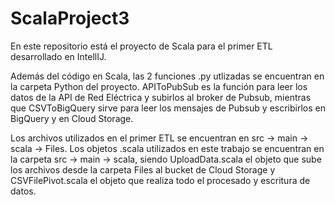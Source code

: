 # ScalaProject3
En este repositorio está el proyecto de Scala para el primer ETL desarrollado en IntellIJ.

Además del código en Scala, las 2 funciones .py utlizadas se encuentran en la carpeta Python del proyecto. APIToPubSub es la función para leer los datos de la API de Red Eléctrica y subirlos al broker de Pubsub,
mientras que CSVToBigQuery sirve para leer los mensajes de Pubsub y escribirlos en BigQuery y en Cloud Storage.

Los archivos utilizados en el primer ETL se encuentran en src -> main -> scala -> Files. Los objetos .scala utilizados en este trabajo se encuentran en la carpeta src -> main -> scala, siendo UploadData.scala el objeto que sube los archivos desde la carpeta Files al bucket de Cloud Storage y CSVFilePivot.scala el objeto que realiza todo el procesado y escritura de datos.
